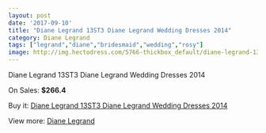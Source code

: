 ```yaml
---
layout: post
date: '2017-09-10'
title: "Diane Legrand 13ST3 Diane Legrand Wedding Dresses 2014"
category: Diane Legrand
tags: ["legrand","diane","bridesmaid","wedding","rosy"]
image: http://img.hectodress.com/5766-thickbox_default/diane-legrand-13st3-diane-legrand-wedding-dresses-2014.jpg
---
```

Diane Legrand 13ST3 Diane Legrand Wedding Dresses 2014

On Sales: **$266.4**
<a href="https://www.hectodress.com/diane-legrand/2832-diane-legrand-13st3-diane-legrand-wedding-dresses-2014.html"><amp-img layout="responsive" width="600" height="600" src="//img.hectodress.com/5766-thickbox_default/diane-legrand-13st3-diane-legrand-wedding-dresses-2014.jpg" alt="Diane Legrand 13ST3 Diane Legrand Wedding Dresses 2014 0" /></a>
<a href="https://www.hectodress.com/diane-legrand/2832-diane-legrand-13st3-diane-legrand-wedding-dresses-2014.html"><amp-img layout="responsive" width="600" height="600" src="//img.hectodress.com/5768-thickbox_default/diane-legrand-13st3-diane-legrand-wedding-dresses-2014.jpg" alt="Diane Legrand 13ST3 Diane Legrand Wedding Dresses 2014 1" /></a>
<a href="https://www.hectodress.com/diane-legrand/2832-diane-legrand-13st3-diane-legrand-wedding-dresses-2014.html"><amp-img layout="responsive" width="600" height="600" src="//img.hectodress.com/5767-thickbox_default/diane-legrand-13st3-diane-legrand-wedding-dresses-2014.jpg" alt="Diane Legrand 13ST3 Diane Legrand Wedding Dresses 2014 2" /></a>

Buy it: [Diane Legrand 13ST3 Diane Legrand Wedding Dresses 2014](https://www.hectodress.com/diane-legrand/2832-diane-legrand-13st3-diane-legrand-wedding-dresses-2014.html "Diane Legrand 13ST3 Diane Legrand Wedding Dresses 2014")

View more: [Diane Legrand](https://www.hectodress.com/49-diane-legrand "Diane Legrand")
